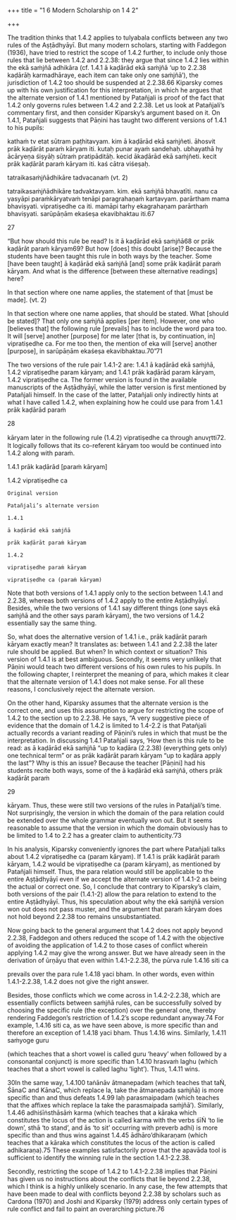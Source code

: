 +++
title = "1 6 Modern Scholarship on 1 4 2"

+++

The tradition thinks that 1.4.2 applies to tulyabala conflicts between any two rules of the  Aṣṭādhyāyī. But many modern scholars, starting with Faddegon (1936), have tried to restrict  the scope of 1.4.2 further, to include only those rules that lie between 1.4.2 and 2.2.38: they  argue that since 1.4.2 lies within the ekā saṁjñā adhikāra (cf. 1.4.1 ā kaḍārād ekā saṁjñā ‘up  to 2.2.38 kaḍārāḥ karmadhāraye, each item can take only one saṁjñā’), the jurisdiction of  1.4.2 too should be suspended at 2.2.38.66 Kiparsky comes up with his own justification for  this interpretation, in which he argues that the alternate version of 1.4.1 mentioned by Patañjali  is proof of the fact that 1.4.2 only governs rules between 1.4.2 and 2.2.38. Let us look at  Patañjali’s commentary first, and then consider Kiparsky’s argument based on it. On 1.4.1,  Patañjali suggests that Pāṇini has taught two different versions of 1.4.1 to his pupils: 

kathaṁ tv etat sūtram paṭhitavyam. kim ā kaḍārād ekā saṁjñeti. āhosvit prāk kaḍārāt paraṁ kāryam iti. kutaḥ punar ayaṁ sandehaḥ. ubhayathā hy ācāryeṇa śiṣyāḥ sūtraṁ pratipāditāḥ.  kecid ākaḍārād ekā saṁjñeti. kecit prāk kaḍārāt paraṁ kāryam iti. kaś cātra viśeṣaḥ. 

tatraikasaṁjñādhikāre tadvacanaṁ (vt. 2) 

tatraikasaṁjñādhikāre tadvaktavyam. kim. ekā saṁjñā bhavatīti. nanu ca yasyāpi  paraṁkāryatvaṁ tenāpi paragrahaṇaṁ kartavyam. parārtham mama bhaviṣyati. vipratiṣedhe  ca iti. mamāpi tarhy ekagrahaṇam parārthaṁ bhaviṣyati. sarūpāṇām ekaśeṣa ekavibhaktau  iti.67 

[^66]: On this, Joshi (1998: 58) makes an interesting remark: ‘in his 1936 publication on Pāṇini’s grammar  (p. 26-27) B. Faddegon casually notes that P. 1.4.2 is a paribhāṣā, and that it is valid up to the end of  P. 2.2, as if there never had been any doubt. Compare further Cardona 1976, p. 190.’ 67 Mbh I.296.11-18.

27 

“But how should this rule be read? Is it ā kaḍārād ekā saṁjñā68 or prāk kaḍārāt paraṁ kāryam69? But how [does] this doubt [arise]? Because the students have been taught this rule  in both ways by the teacher. Some [have been taught] ā kaḍārād ekā saṁjñā [and] some prāk  kaḍārāt paraṁ kāryam. And what is the difference [between these alternative readings] here? 

In that section where one name applies, the statement of that [must be made]. (vt. 2) 

In that section where one name applies, that should be stated. What [should be stated]? That  only one saṁjñā applies [per item]. However, one who [believes that] the following rule  [prevails] has to include the word para too. It will [serve] another [purpose] for me later [that  is, by continuation, in] vipratiṣedhe ca. For me too then, the mention of eka will [serve] another  [purpose], in sarūpāṇām ekaśeṣa ekavibhaktau.70”71 

The two versions of the rule pair 1.4.1-2 are: 1.4.1 ā kaḍārād ekā saṁjñā, 1.4.2 vipratiṣedhe  param kāryam; and 1.4.1 prāk kaḍārād param kāryam, 1.4.2 vipratiṣedhe ca. The former  version is found in the available manuscripts of the Aṣṭādhyāyī, while the latter version is first  mentioned by Patañjali himself. In the case of the latter, Patañjali only indirectly hints at what  I have called 1.4.2, when explaining how he could use para from 1.4.1 prāk kaḍārād paraṁ 

[^68]: Up to 2.2.38 kaḍārāḥ karmadhāraye, each item can take only one saṁjñā. 

[^69]: Up to 2.2.38 kaḍārāḥ karmadhāraye, the rule that comes later in the Aṣṭādhyāyī’s serial order  prevails. 

[^70]: In the Aṣṭādhyāyī’s serial order, 1.2.64 sarūpāṇām ekaśeṣa ekavibhaktau comes before 1.4.1 ā  kaḍārād ekā saṁjñā. So, one may wonder how Patañjali would be able to continue ekā from 1.4.1 into  1.2.64 by anuvr̥tti. I want to clarify here that Patañjali is proposing to reorder the rules such that ā  kaḍārād ekā saṁjñā comes before sarūpāṇām ekaśeṣa ekavibhaktau, so that he may be able to continue  ekā from the former into the latter by anuvr̥tti. I do not see how doing this would be justified or useful. 

[^71]: Note that there is no evidence that Kātyāyana was aware of these two versions. Vt. 2  tatraikasaṁjñādikāre tadvacanaṁ (Mbh I.296.15) has been written in context of the first vārttika, and  not in the context of these supposedly different versions of 1.4.1 (and 1.4.2). The first vārttika reads:  anyatra saṁjñāsamāveśān niyamārthaṁ vacanam “Because names co-apply elsewhere, the statement  is for the sake of making a restriction.” (Mbh I.296.3). And so, the second vārttika continues to discuss  this topic: tatraikasaṁjñādikāre tadvacanaṁ ‘In that section where one name applies, the statement of  that [must be made].’ As is peculiar of Patañjali, he skilfully weaves Kātyāyana’s vārttikas into his own  discourse. But it must be borne in mind that, as far as we know, the idea of two different versions of  1.4.1 (and 1.4.2) is Patañjali’s alone. 

28 

kāryam later in the following rule (1.4.2) vipratiṣedhe ca through anuvr̥tti72. It logically follows  that its co-referent kāryam too would be continued into 1.4.2 along with paraṁ.  

1.4.1 prāk kaḍārād [paraṁ kāryam] 

1.4.2 vipratiṣedhe ca 





	Original version 

	Patañjali’s alternate version

	1.4.1 

	ā kaḍārād ekā saṁjñā 

	prāk kaḍārāt paraṁ kāryam

	1.4.2 

	vipratiṣedhe paraṁ kāryam 

	vipratiṣedhe ca (paraṁ kāryam)

	







Note that both versions of 1.4.1 apply only to the section between 1.4.1 and 2.2.38, whereas  both versions of 1.4.2 apply to the entire Aṣṭādhyāyī. Besides, while the two versions of 1.4.1  say different things (one says ekā saṁjñā and the other says paraṁ kāryam), the two versions  of 1.4.2 essentially say the same thing. 

So, what does the alternative version of 1.4.1 i.e., prāk kaḍārāt paraṁ kāryam exactly mean?  It translates as: between 1.4.1 and 2.2.38 the later rule should be applied. But when? In which  context or situation? This version of 1.4.1 is at best ambiguous. Secondly, it seems very  unlikely that Pāṇini would teach two different versions of his own rules to his pupils. In the  following chapter, I reinterpret the meaning of para, which makes it clear that the alternate  version of 1.4.1 does not make sense. For all these reasons, I conclusively reject the alternate  version.  

On the other hand, Kiparsky assumes that the alternate version is the correct one, and uses this assumption to argue for restricting the scope of 1.4.2 to the section up to 2.2.38. He says, “A  very suggestive piece of evidence that the domain of 1.4.2 is limited to 1.4-2.2 is that Patañjali  actually records a variant reading of Pāṇini’s rules in which that must be the interpretation. In  discussing 1.4.1 Patañjali says, ‘How then is this rule to be read: as ā kaḍārād ekā saṁjñā “up  to kaḍāra (2.2.38) (everything gets only) one technical term” or as prāk kaḍārāt paraṁ kāryam  “up to kaḍāra apply the last”? Why is this an issue? Because the teacher [Pāṇini] had his  students recite both ways, some of the ā kaḍārād ekā saṁjñā, others prāk kaḍārāt paraṁ 

[^72]: The presence of the word ca in 1.4.2 vipratiṣedhe ca hints at the fact that some words would become  anuvr̥tta from 1.4.1 into 1.4.2.

29 

kāryam. Thus, these were still two versions of the rules in Patañjali’s time. Not surprisingly,  the version in which the domain of the para relation could be extended over the whole grammar  eventually won out. But it seems reasonable to assume that the version in which the domain  obviously has to be limited to 1.4 to 2.2 has a greater claim to authenticity.’73 

In his analysis, Kiparsky conveniently ignores the part where Patañjali talks about 1.4.2  vipratiṣedhe ca (param kāryam). If 1.4.1 is prāk kaḍārāt paraṁ kāryam, 1.4.2 would be vipratiṣedhe ca (param kāryam), as mentioned by Patañjali himself. Thus, the para relation  would still be applicable to the entire Aṣṭādhyāyī even if we accept the alternate version of  1.4.1-2 as being the actual or correct one. So, I conclude that contrary to Kiparsky’s claim, both  versions of the pair (1.4.1-2) allow the para relation to extend to the entire Aṣṭādhyāyī. Thus,  his speculation about why the ekā saṁjñā version won out does not pass muster, and the  argument that paraṁ kāryam does not hold beyond 2.2.38 too remains unsubstantiated. 

Now going back to the general argument that 1.4.2 does not apply beyond 2.2.38, Faddegon  and others reduced the scope of 1.4.2 with the objective of avoiding the application of 1.4.2 to  those cases of conflict wherein applying 1.4.2 may give the wrong answer. But we have already  seen in the derivation of ūrṇāyu that even within 1.4.1-2.2.38, the pūrva rule 1.4.16 siti ca 

prevails over the para rule 1.4.18 yaci bham. In other words, even within 1.4.1-2.2.38, 1.4.2  does not give the right answer.  

Besides, those conflicts which we come across in 1.4.2-2.2.38, which are essentially conflicts  between saṁjñā rules, can be successfully solved by choosing the specific rule (the exception)  over the general one, thereby rendering Faddegon’s restriction of 1.4.2’s scope redundant  anyway.74 For example, 1.4.16 siti ca, as we have seen above, is more specific than and  therefore an exception of 1.4.18 yaci bham. Thus 1.4.16 wins. Similarly, 1.4.11 saṁyoge guru 

(which teaches that a short vowel is called guru ‘heavy’ when followed by a consonantal  conjunct) is more specific than 1.4.10 hrasvaṁ laghu (which teaches that a short vowel is called  laghu ‘light’). Thus, 1.4.11 wins.  

[^73]: Kiparsky 1982: 114. 

[^74]: While Joshi (1998: 45)’s overall view on this topic is very different from mine, he makes some  observations which resonate with my findings: “the tradition in general is wrong…in thinking that  apavādatva cannot take care of the designations introduced in the ekā saṁjñā section”. 

30In the same way, 1.4.100 taṅānāv ātmanepadam (which teaches that taṄ, ŚānaC and KānaC,  which replace la, take the ātmanepada saṁjñā) is more specific than and thus defeats 1.4.99  laḥ parasmaipadam (which teaches that the affixes which replace la take the parasmaipada  saṁjñā’). Similarly, 1.4.46 adhiśīṅsthāsāṁ karma (which teaches that a kāraka which  constitutes the locus of the action is called karma with the verbs śīṄ ‘to lie down’, sthā ‘to  stand’, and ās ‘to sit’ occurring with preverb adhi) is more specific than and thus wins against 1.4.45 ādhāro’dhikaraṇam (which teaches that a kāraka which constitutes the locus of the  action is called adhikaraṇa).75 These examples satisfactorily prove that the apavāda tool is  sufficient to identify the winning rule in the section 1.4.1-2.2.38. 

Secondly, restricting the scope of 1.4.2 to 1.4.1-2.2.38 implies that Pāṇini has given us no  instructions about the conflicts that lie beyond 2.2.38, which I think is a highly unlikely  scenario. In any case, the few attempts that have been made to deal with conflicts beyond 2.2.38 by scholars such as Cardona (1970) and Joshi and Kiparsky (1979) address only certain types  of rule conflict and fail to paint an overarching picture.76 
